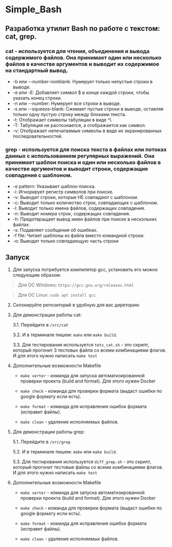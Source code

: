 # Simple_Bash

## Разработка утилит Bash по работе с текстом: cat, grep.

### cat - используется для чтения, объединения и вывода содержимого файлов. Она принимает один или несколько файлов в качестве аргументов и выводит их содержимое на стандартный вывод.

* -b или --number-nonblank: Нумерует только непустые строки в выводе.
* -e или -E: Добавляет символ $ в конце каждой строки, чтобы указать конец строки.
* -n или --number: Нумерует все строки в выводе.
* -s или --squeeze-blank: Сжимает пустые строки в выводе, оставляя только одну пустую строку между блоками текста.
* -t: Отображает символы табуляции в виде ^I.
* -T: Табуляция не распознается, а отображается как символ.
* -v: Отображает непечатаемые символы в виде их экранированных последовательностей.

### grep - используется для поиска текста в файлах или потоках данных с использованием регулярных выражений. Она принимает шаблон поиска и один или несколько файлов в качестве аргументов и выводит строки, содержащие совпадения с шаблоном.

* -e pattern: Указывает шаблон поиска.
* -i: Игнорирует регистр символов при поиске.
* -v: Выводит строки, которые НЕ совпадают с шаблоном.
* -c: Выводит только количество строк, совпадающих с шаблоном.
* -l: Выводит только имена файлов, содержащих совпадения.
* -n: Выводит номера строк, содержащих совпадения.
* -h: Предотвращает вывод имен файлов при поиске в нескольких файлах.
* -s: Подавляет сообщения об ошибках.
* -f file: Читает шаблоны из файла вместо командной строки.
* -o: Выводит только совпадающую часть строки

## Запуск

1. Для запуска потребуется компилятор gcc, установить его можно следующим образом:

> Для ОС Windows:
`https://gcc.gnu.org/releases.html`

> Для ОС Linux:
`sudo apt install gcc`

2. Склонируйте репозиторий в удобную для вас диреторию

3. Для демонстрации работы cat:
    
    3.1. Перейдите в `/src/cat`

    3.2. И в терминале пишем: `make` или `make build`.

    3.3. Для тестирования используется `tets_cat.sh` - это скрипт, который прогонит 3 тестовых файла со всеми комбинациями флагов. И для этого нужно написать `make test`

4. Дополнительные возможности Makefile
   
   - `make verter` - команда для запуска автоматизированной проверки проекта (build and format). Для этого нужен Docker
   
   - `make check` - команда для проверки формата (выдаст ошибки по google формату если есть).
   
   - `make format` - команда для исправления ошибок формата (исправит файлы).
   
   - `make clean` - удаление исполняемых файлов.

5.  Для демонстрации работы grep:
    
    5.1. Перейдите в `/src/grep`

    5.2. И в терминале пишем: `make` или `make build`.

    5.3. Для тестирования используется `diff_grep.sh` - это скрипт, который прогонит тестовые файлы со всеми комбинациями флагов. И для этого нужно написать `make test`

6. Дополнительные возможности Makefile
   
   - `make verter` - команда для запуска автоматизированной проверки проекта (build and format). Для этого нужен Docker
   
   - `make check` - команда для проверки формата (выдаст ошибки по google формату если есть).
   
   - `make format` - команда для исправления ошибок формата (исправит файлы).
   
   - `make clean` - удаление исполняемых файлов.
